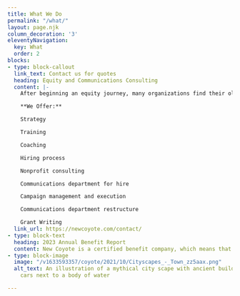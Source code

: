 ```yaml
---
title: What We Do
permalink: "/what/"
layout: page.njk
column_decoration: '3'
eleventyNavigation:
  key: What
  order: 2
blocks:
- type: block-callout
  link_text: Contact us for quotes
  heading: Equity and Communications Consulting
  content: |-
    After beginning an equity journey, many organizations find their old messaging doesn't line up with their current vision. New Coyote is the firm to help you bridge that gap.

    **We Offer:**

    Strategy

    Training

    Coaching

    Hiring process

    Nonprofit consulting

    Communications department for hire

    Campaign management and execution

    Communications department restructure

    Grant Writing
  link_url: https://newcoyote.com/contact/
- type: block-text
  heading: 2023 Annual Benefit Report
  content: New Coyote is a certified benefit company, which means that we believe in the 3 P’s practice of putting People and Planet first because it means more Profit for those who see the wisdom in serving the “greater good.” Check out our [Annual Benefit Report](/post/2024-06-10-new-coyote-consulting-2023-annual-benefit-corporation-report/) to see what we accomplished in 2023 and what we have planned for the future.
- type: block-image
  image: "/v1633593357/coyote/2021/10/Cityscapes_-_Town_zz5aax.png"
  alt_text: An illustration of a mythical city scape with ancient buildings and modern
    cars next to a body of water

---
```

